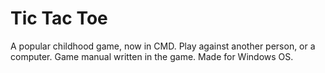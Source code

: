 # Tic Tac Toe
A popular childhood game, now in CMD.
Play against another person, or a computer.
Game manual written in the game.
Made for Windows OS.
